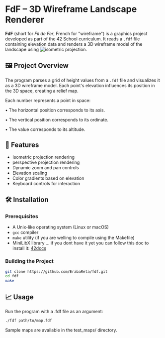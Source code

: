 # FdF – 3D Wireframe Landscape Renderer

**FdF** (short for *Fil de Fer*, French for "wireframe") is a graphics project developed as part of the 42 School curriculum. It reads a `.fdf` file containing elevation data and renders a 3D wireframe model of the landscape using ![isometric projection](https://en.wikipedia.org/wiki/Isometric_projection).

## 🖼️ Project Overview

The program parses a grid of height values from a `.fdf` file and visualizes it as a 3D wireframe model. Each point's elevation influences its position in the 3D space, creating a relief map.

Each number represents a point in space:

• The horizontal position corresponds to its axis.

• The vertical position corresponds to its ordinate.

• The value corresponds to its altitude.

## 🚀 Features

- Isometric projection rendering  
- perspective projection rendering  
- Dynamic zoom and pan controls  
- Elevation scaling  
- Color gradients based on elevation  
- Keyboard controls for interaction  

## 🛠️ Installation

### Prerequisites

- A Unix-like operating system (Linux or macOS)
- `gcc` compiler
- `make` utility (if you are welling to compile using the Makefile)
- MiniLibX library ... if you dont have it yet you can follow this doc to install it: [42docs](https://harm-smits.github.io/42docs/libs/minilibx/getting_started.html#compilation-on-linux)

### Building the Project

```bash
git clone https://github.com/ErabaReta/fdf.git
cd fdf
make
```
## 📈 Usage

Run the program with a .fdf file as an argument:
```bash
./fdf path/to/map.fdf
```
Sample maps are available in the test_maps/ directory.
